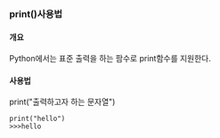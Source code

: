 ### print()사용법

#### 개요
Python에서는 표준 출력을 하는 팜수로 print함수를 지원한다.

#### 사용법
print("출력하고자 하는 문자열")

```
print("hello")
>>>hello
```
